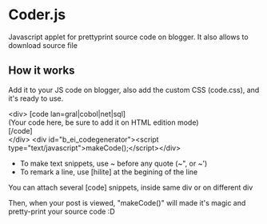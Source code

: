 # Coder.js
Javascript applet for prettyprint source code on blogger. It also allows to download source file

## How it works
Add it to your JS code on blogger, also add the custom CSS (code.css), and it's ready to use.

&lt;div>
[code lan=gral|cobol|net|sql]<br />
(Your code here, be sure to add it on HTML edition mode)<br />
[/code]<br />
&lt;/div>
&lt;div id="b_ei_codegenerator">&lt;script type="text/javascript">makeCode();&lt;/script>&lt;/div>

 - To make text snippets, use ~ before any quote (~", or ~')
 - To remark a line, use [hilite] at the begining of the line
 
You can attach several [code] snippets, inside same div or on different div

Then, when your post is viewed, "makeCode()" will made it's magic and pretty-print your source code :D
